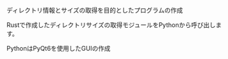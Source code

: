 ディレクトリ情報とサイズの取得を目的としたプログラムの作成

Rustで作成したディレクトリサイズの取得モジュールをPythonから呼び出します。

PythonはPyQt6を使用したGUIの作成

